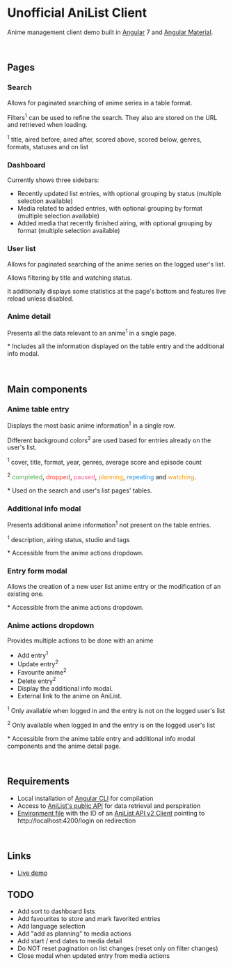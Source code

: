 # Unofficial AniList Client

Anime management client demo built in [Angular](https://angular.io/) 7 and [Angular Material](https://material.angular.io/).

<br/>

## Pages

### Search

Allows for paginated searching of anime series in a table format.

Filters<sup>1</sup> can be used to refine the search. They also are stored on the URL and retrieved when loading.

<sup>1</sup> title, aired before, aired after, scored above, scored below, genres, formats, statuses and on list

### Dashboard

Currently shows three sidebars:

- Recently updated list entries, with optional grouping by status (multiple selection available)
- Media related to added entries, with optional grouping by format (multiple selection available)
- Added media that recently finished airing, with optional grouping by format (multiple selection available)

### User list

Allows for paginated searching of the anime series on the logged user's list.

Allows filtering by title and watching status.

It additionally displays some statistics at the page's bottom and features live reload unless disabled.

### Anime detail

Presents all the data relevant to an anime<sup>1</sup> in a single page.

\* Includes all the information displayed on the table entry and the additional info modal.

<br/>

## Main components

### Anime table entry

Displays the most basic anime information<sup>1</sup> in a single row.

Different background colors<sup>2</sup> are used based for entries already on the user's list.

<sup>1</sup> cover, title, format, year, genres, average score and episode count

<sup>2</sup>
<span style="color: #4caf50">completed</span>,
<span style="color: #f44336">dropped</span>,
<span style="color: #f06292">paused</span>,
<span style="color: #ff9800">planning</span>,
<span style="color: #2196f3">repeating</span> and
<span style="color: #ff9800">watching</span>.

\* Used on the search and user's list pages' tables.

### Additional info modal

Presents additional anime information<sup>1</sup> not present on the table entries.

<sup>1</sup> description, airing status, studio and tags

\* Accessible from the anime actions dropdown.

### Entry form modal

Allows the creation of a new user list anime entry or the modification of an existing one.

\* Accessible from the anime actions dropdown.

### Anime actions dropdown

Provides multiple actions to be done with an anime

- Add entry<sup>1</sup>
- Update entry<sup>2</sup>
- Favourite anime<sup>2</sup>
- Delete entry<sup>2</sup>
- Display the additional info modal.
- External link to the anime on AniList.

<sup>1</sup> Only available when logged in and the entry is not on the logged user's list

<sup>2</sup> Only available when logged in and the entry is on the logged user's list

\* Accessible from the anime table entry and additional info modal components and the anime detail page.

<br/>

## Requirements

- Local installation of [Angular CLI](https://cli.angular.io) for compilation
- Access to [AniList's public API](https://anilist.gitbooks.io/anilist-apiv2-docs/) for data retrieval and perspiration
- [Environment file](http://tattoocoder.com/angular-cli-using-the-environment-option/) with the ID of an [AniList API v2 Client](https://anilist.co/settings/developer) pointing to http://localhost:4200/login on redirection

<br/>

## Links

- [Live demo](https://jesuscc1993.github.io/unofficial-ngx-anilist-client/anime-search)

## TODO

- Add sort to dashboard lists
- Add favourites to store and mark favorited entries
- Add language selection
- Add "add as planning" to media actions
- Add start / end dates to media detail
- Do NOT reset pagination on list changes (reset only on filter changes)
- Close modal when updated entry from media actions
